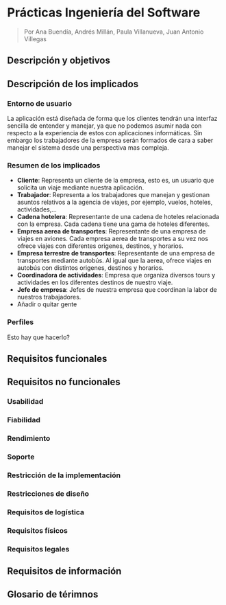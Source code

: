 # Prácticas Ingeniería del Software

> Por Ana Buendía, Andrés Millán, Paula Villanueva, Juan Antonio Villegas

## Descripción y objetivos


## Descripción de los implicados

### Entorno de usuario

La aplicación está diseñada de forma que los clientes tendrán una interfaz sencilla de entender y manejar, ya que no podemos asumir nada con respecto a la experiencia de estos con aplicaciones informáticas. Sin embargo los trabajadores de la empresa serán formados de cara a saber manejar el sistema desde una perspectiva mas compleja.

### Resumen de los implicados

* **Cliente**: Representa un cliente de la empresa, esto es, un usuario que solicita un viaje mediante nuestra aplicación.
* **Trabajador**: Representa a los trabajadores que manejan y gestionan asuntos relativos a la agencia de viajes, por ejemplo, vuelos, hoteles, actividades,...
* **Cadena hotelera**: Representante de una cadena de hoteles relacionada con la empresa. Cada cadena tiene una gama de hoteles diferentes.
* **Empresa aerea de transportes**: Representante de una empresa de viajes en aviones. Cada empresa aerea de transportes a su vez nos ofrece viajes con diferentes origenes, destinos, y horarios.
* **Empresa terrestre de transportes**: Representante de una empresa de transportes mediante autobús. Al igual que la aerea, ofrece viajes en autobús con distintos origenes, destinos y horarios.
* **Coordinadora de actividades**: Empresa que organiza diversos tours y actividades en los diferentes destinos de nuestro viaje.
* **Jefe de empresa**: Jefes de nuestra empresa que coordinan la labor de nuestros trabajadores. 
* Añadir o quitar gente

### Perfiles

Esto hay que hacerlo?


## Requisitos funcionales


## Requisitos no funcionales

### Usabilidad
### Fiabilidad
### Rendimiento
### Soporte
### Restricción de la implementación
### Restricciones de diseño
### Requisitos de logística
### Requisitos físicos
### Requisitos legales


## Requisitos de información


## Glosario de térimnos
